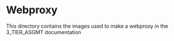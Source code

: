 # Webproxy
This directory contains the images used to make a webproxy in the 3_TIER_ASGMT documentation
